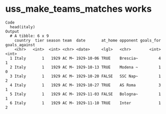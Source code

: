 # uss_make_teams_matches works

    Code
      head(italy)
    Output
      # A tibble: 6 x 9
        country  tier season team  date       at_home opponent goals_for goals_against
        <chr>   <int>  <int> <chr> <date>     <lgl>   <chr>        <int>         <int>
      1 Italy       1   1929 AC M~ 1929-10-06 TRUE    Brescia~         4             1
      2 Italy       1   1929 AC M~ 1929-10-13 TRUE    Modena ~         1             0
      3 Italy       1   1929 AC M~ 1929-10-20 FALSE   SSC Nap~         1             2
      4 Italy       1   1929 AC M~ 1929-10-27 TRUE    AS Roma          3             1
      5 Italy       1   1929 AC M~ 1929-11-03 FALSE   Bologna~         1             1
      6 Italy       1   1929 AC M~ 1929-11-10 TRUE    Inter            1             2

